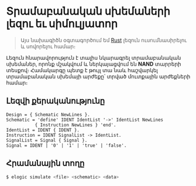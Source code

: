 # Տրամաբանական սխեմաների լեզու եւ սիմուլյատոր

> Այս նախագիծն օգտագործում եմ [Rust](https://www.rust-lang.org/) լեզուն 
  ուսումնասիրելու և սովորելու համար։

Լեզուն հնարավորություն է տալիս նկարագրել տրամաբանական սխեմաներ, որոնք
մշակվում և ներկայացվում են __NAND__ տարրերի տեսքով։ Համակարգը պետք է 
թույլ տա նաև հաշվարկել տրամաբանական սխեմայի արժեքը՝ տրված մուտքային 
արժեքների համար։

## Լեզվի քերականությունը

```
Design = { Schematic NewLines }.
Schematic = 'define' IDENT IdentList '->' IdentList NewLines
           { Instruction NewLines } 'end'.
IdentList = IDENT { IDENT }.
Instruction = IDENT SignalList -> IdentList.
SignalList = Signal { Signal }.
Signal = IDENT | '0' | '1' | 'true' | 'false'.
```

## Հրամանային տողը

```bash
$ elogic simulate <file> <schematic> <data>
```
